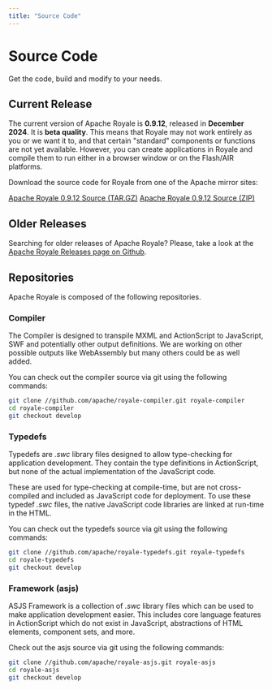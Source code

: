 ```yaml
---
title: "Source Code"
---
```

# Source Code

Get the code, build and modify to your needs.

## Current Release

The current version of Apache Royale is **0.9.12**, released in **December 2024**. It is **beta quality**. This means that Royale may not work entirely as you or we want it to, and that certain "standard" components or functions are not yet available. However, you can create applications in Royale and compile them to run either in a browser window or on the Flash/AIR platforms.

Download the source code for Royale from one of the Apache mirror sites:

<div class="btn-group">
<a class="btn btn-download" href="http://www.apache.org/dyn/closer.lua/royale/0.9.12/apache-royale-0.9.12-src.tar.gz"><i class="fa fa-download"></i> Apache Royale 0.9.12 Source (TAR.GZ)</a>
<a class="btn btn-download" href="http://www.apache.org/dyn/closer.lua/royale/0.9.12/apache-royale-0.9.12-src.zip"><i class="fa fa-download"></i> Apache Royale 0.9.12 Source (ZIP)</a>
</div>

## Older Releases

Searching for older releases of Apache Royale? Please, take a look at the [Apache Royale Releases page on Github](https://github.com/apache/royale-asjs/releases).

## Repositories

Apache Royale is composed of the following repositories.

### Compiler

The Compiler is designed to transpile MXML and ActionScript to JavaScript, SWF and potentially other output definitions. We are working on other possible outputs like WebAssembly but many others could be as well added.

You can check out the compiler source via git using the following commands:

```sh
git clone //github.com/apache/royale-compiler.git royale-compiler
cd royale-compiler
git checkout develop
```

### Typedefs

Typedefs are _.swc_ library files designed to allow type-checking for application development. They contain the type definitions in ActionScript, but none of the actual implementation of the JavaScript code.

These are used for type-checking at compile-time, but are not cross-compiled and included as JavaScript code for deployment. To use these typedef _.swc_ files, the native JavaScript code libraries are linked at run-time in the HTML.

You can check out the typedefs source via git using the following commands:

```sh
git clone //github.com/apache/royale-typedefs.git royale-typedefs
cd royale-typedefs
git checkout develop
```

### Framework (asjs)

ASJS Framework is a collection of _.swc_ library files which can be used to make application development easier. This includes core language features in ActionScript which do not exist in JavaScript, abstractions of HTML elements, component sets, and more.

Check out the asjs source via git using the following commands:

```sh
git clone //github.com/apache/royale-asjs.git royale-asjs
cd royale-asjs
git checkout develop
```